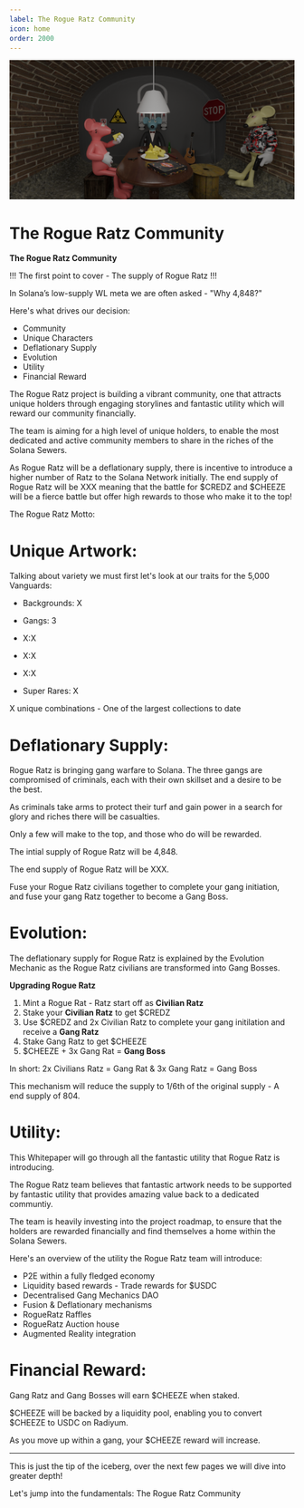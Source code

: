 ```yaml
---
label: The Rogue Ratz Community
icon: home
order: 2000
---
```


![](../static/banner3.png)
# The Rogue Ratz Community

**The Rogue Ratz Community**


!!!
The first point to cover - The supply of Rogue Ratz
!!!

In Solana’s low-supply WL meta we are often asked - "Why 4,848?"

Here's what drives our decision:

- Community
- Unique Characters
- Deflationary Supply
- Evolution
- Utility
- Financial Reward

The Rogue Ratz project is building a vibrant community, one that attracts unique holders through engaging storylines and fantastic utility which will reward our community financially.

The team is aiming for a high level of unique holders, to enable the most dedicated and active community members to share in the riches of the Solana Sewers. 

As Rogue Ratz will be a deflationary supply, there is incentive to introduce a higher number of Ratz to the Solana Network initially. The end supply of Rogue Ratz will be XXX meaning that the battle for $CREDZ and $CHEEZE will be a fierce battle but offer high rewards to those who make it to the top!

The Rogue Ratz Motto: 

# Unique Artwork:

Talking about variety we must first let's look at our traits for the 5,000 Vanguards:

- Backgrounds: X
- Gangs: 3 
- X:X
- X:X
- X:X

- Super Rares: X

X unique combinations - One of the largest collections to date

# Deflationary Supply:

Rogue Ratz is bringing gang warfare to Solana. The three gangs are compromised of criminals, each with their own skillset and a desire to be the best.

As criminals take arms to protect their turf and gain power in a search for glory and riches there will be casualties.

Only a few will make to the top, and those who do will be rewarded. 

The intial supply of Rogue Ratz will be 4,848.

The end supply of Rogue Ratz will be XXX.

Fuse your Rogue Ratz civilians together to complete your gang initiation, and fuse your gang Ratz together to become a Gang Boss.

# Evolution:

The deflationary supply for Rogue Ratz is explained by the Evolution Mechanic as the Rogue Ratz civilians are transformed into Gang Bosses.

**Upgrading Rogue Ratz** 

1. Mint a Rogue Rat - Ratz start off as **Civilian Ratz**
2. Stake your **Civilian Ratz** to get $CREDZ
3. Use $CREDZ and 2x Civilian Ratz to complete your gang initilation and receive a **Gang Ratz**
4. Stake Gang Ratz to get $CHEEZE
5. $CHEEZE + 3x Gang Rat = **Gang Boss**

In short: 2x Civilians Ratz = Gang Rat &  3x Gang Ratz = Gang Boss

This mechanism will reduce the supply to 1/6th of the original supply - A end supply of 804.

# Utility:

This Whitepaper will go through all the fantastic utility that Rogue Ratz is introducing.

The Rogue Ratz team believes that fantastic artwork needs to be supported by fantastic utility that provides amazing value back to a dedicated communtiy. 

The team is heavily investing into the project roadmap, to ensure that the holders are rewarded financially and find themselves a home within the Solana Sewers. 

Here's an overview of the utility the Rogue Ratz team will introduce:

- P2E within a fully fledged economy
- Liquidity based rewards - Trade rewards for $USDC
- Decentralised Gang Mechanics DAO
- Fusion & Deflationary mechanisms
- RogueRatz Raffles
- RogueRatz Auction house
- Augmented Reality integration

# Financial Reward:

Gang Ratz and Gang Bosses will earn $CHEEZE when staked.

$CHEEZE will be backed by a liquidity pool, enabling you to convert $CHEEZE to USDC on Radiyum.

As you move up within a gang, your $CHEEZE reward will increase. 

---
This is just the tip of the iceberg, over the next few pages we will dive into greater depth!

Let's jump into the fundamentals: The Rogue Ratz Community